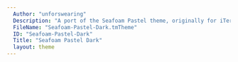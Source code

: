 ```yaml
---
  Author: "unforswearing"
  Description: "A port of the Seafoam Pastel theme, originally for iTerm2. Easy on the eyes. https://github.com/unforswearing/seafoam-pastel-theme"
  FileName: "Seafoam-Pastel-Dark.tmTheme"
  ID: "Seafoam-Pastel-Dark"
  Title: "Seafoam Pastel Dark"
  layout: theme
---
```

  
